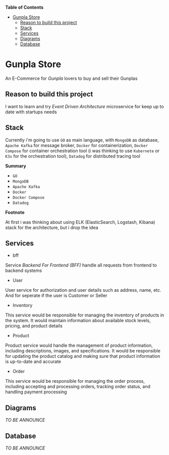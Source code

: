 <!-- markdown-toc start - Don't edit this section. Run M-x markdown-toc-refresh-toc -->
**Table of Contents**

- [Gunpla Store](#gunpla-store)
    - [Reason to build this project](#reason-to-build-this-project)
    - [Stack](#stack)
    - [Services](#services)
    - [Diagrams](#diagrams)
    - [Database](#database)

<!-- markdown-toc end -->



# Gunpla Store

An E-Commerce for _Gunpla_ lovers to buy and sell their Gunplas

## Reason to build this project

I want to learn and try _Event Driven Architecture_ microservice for keep up to date with startups needs

## Stack

Currently i'm going to use `GO` as main language, with `MongoDB` as database, `Apache Kafka` for message broker, `Docker` for containerization, `Docker Compose` for container orchestration tool (i was thinking to use `Kubernete` or `K3s` for the orchestration tool), `Datadog` for distributed tracing tool

**Summary**

- `GO`
- `MongoDB`
- `Apache Kafka`
- `Docker`
- `Docker Compose`
- `Datadog`

**Footnote**

At first i was thinking about using ELK (ElasticSearch, Logstash, Kibana) stack for the architecture, but i drop the idea

## Services

- bff

Service *Backend For Frontend (BFF)* handle all requests from frontend to backend systems

- User

User service for authorization and user details such as address, name, etc. And for seperate if the user is Customer or Seller

- Inventory

This service would be responsible for managing the inventory of products in the system. It would maintain information about available stock levels, pricing, and product details

- Product

Product service would handle the management of product information, including descriptions, images, and specifications. It would be responsible for updating the product catalog and making sure that product information is up-to-date and accurate

- Order

This service would be responsible for managing the order process, including accepting and processing orders, tracking order status, and handling payment processing


## Diagrams

*TO BE ANNOUNCE*

## Database

*TO BE ANNOUNCE*
